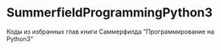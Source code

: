 # SummerfieldProgrammingPython3
Коды из избранных глав книги Саммерфилда "Программирование на Python3"
